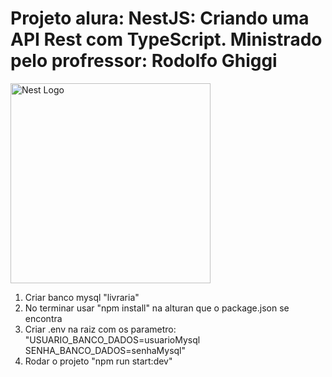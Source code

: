 <p align="center">
<h1>Projeto alura: NestJS: Criando uma API Rest com TypeScript. Ministrado pelo profressor: Rodolfo Ghiggi </h1>
  <a href="http://nestjs.com/" target="blank"><img src="https://nestjs.com/img/logo_text.svg" width="320" alt="Nest Logo" /></a>
</p>


  <p align="center">
    <ol>
    <li> Criar banco mysql "livraria"</li>
    <li> No terminar usar "npm install" na alturan que o package.json se encontra</li>
    <li> Criar .env na raiz com os parametro: "USUARIO_BANCO_DADOS=usuarioMysql SENHA_BANCO_DADOS=senhaMysql"</li>
    <li> Rodar o projeto "npm run start:dev"</li>
    </ol>
  <p align="center">
